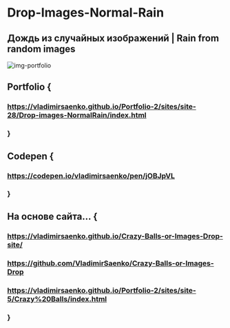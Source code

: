 # Drop-Images-Normal-Rain
 
## Дождь из случайных изображений | Rain from random images

![img-portfolio](https://user-images.githubusercontent.com/56477695/150164246-56d82b6d-1628-4fe1-8423-de2878007f27.jpeg)

## Portfolio {

### https://vladimirsaenko.github.io/Portfolio-2/sites/site-28/Drop-images-NormalRain/index.html

### }

## Codepen {

### https://codepen.io/vladimirsaenko/pen/jOBJpVL

### }

## На основе сайта... {

### https://vladimirsaenko.github.io/Crazy-Balls-or-Images-Drop-site/ 

### https://github.com/VladimirSaenko/Crazy-Balls-or-Images-Drop

### https://vladimirsaenko.github.io/Portfolio-2/sites/site-5/Crazy%20Balls/index.html

### }
